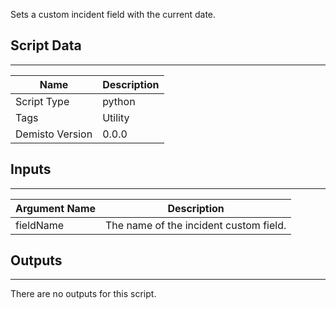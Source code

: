 Sets a custom incident field with the current date.

## Script Data
---

| **Name** | **Description** |
| --- | --- |
| Script Type | python |
| Tags | Utility |
| Demisto Version | 0.0.0 |

## Inputs
---

| **Argument Name** | **Description** |
| --- | --- |
| fieldName | The name of the incident custom field. |

## Outputs
---
There are no outputs for this script.
